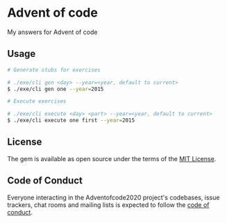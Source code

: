# Advent of code

My answers for Advent of code

## Usage

```bash
# Generate stubs for exercises

# ./exe/cli gen <day> --year=<year, default to current>
$ ./exe/cli gen one --year=2015

# Execute exercises

# ./exe/cli execute <day> <part> --year=<year, default to current>
$ ./exe/cli execute one first --year=2015
```

## License

The gem is available as open source under the terms of the [MIT License](https://opensource.org/licenses/MIT).

## Code of Conduct

Everyone interacting in the Adventofcode2020 project's codebases, issue trackers, chat rooms and mailing lists is expected to follow the [code of conduct](https://github.com/cultome/adventofcode2020/blob/master/CODE_OF_CONDUCT.md).
